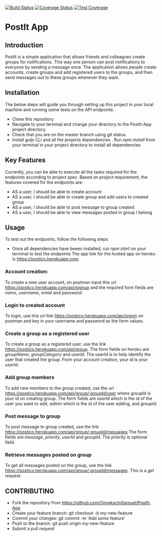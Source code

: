 [![Build Status](https://travis-ci.org/OnyekachiSamuel/PostIt-App.svg)](https://travis-ci.org/OnyekachiSamuel/PostIt-App)
[![Coverage Status](https://coveralls.io/repos/github/OnyekachiSamuel/PostIt-App/badge.svg?branch=tests)](https://coveralls.io/github/OnyekachiSamuel/PostIt-App?branch=tests)
[![Test Coverage](https://codeclimate.com/github/OnyekachiSamuel/PostIt-App/badges/coverage.svg)](https://codeclimate.com/github/OnyekachiSamuel/PostIt-App/coverage)


# PostIt App

## Introduction 
PostIt is a simple application that allows friends and colleagues create groups for notifications. This way one person can post notifications to everyone by sending a message once. The application allows people create accounts, create groups and add registered users to the groups, and then send messages out to these groups whenever they want.

## Installation

The below steps will guide you through setting up this project in your local machine and running some tests on the API
endpoints:

- Clone this repository
- Navigate to your terminal and change your directory to the PostIt-App project directory.
- Check that you are on the master branch using git status.
- Install *gulp CLI* and all the projects dependencies . Run *npm install* from your terminal in your project directory to install all dependencies

## Key Features
Currently, you can be able to execute all the tasks required for the endpoints according to project spec.
Based on project requirement, the features covered for the endpoints are:

- AS a user, I should be able to create account
- AS a user, I should be able to create group and add users to created group
- AS a user, I should be able to post message to group created.
- AS a user, I should be able to view messages posted in group I belong


## Usage
To test out the endpoints, follow the following steps
- Once all dependencies have beeen installed, run *npm start* on your terminal to test the endpoints
The app link for the hosted app on heroku is https://postico.herokuapp.com.
### Account creation:
To create a new user account, on postman input this url https://postico.herokuapp.com/api/signup and the required form fields are *name*, *username*, *email* and *password*. 
### Login to created account
To login, use this url link https://postico.herokuapp.com/api/signin on postman and key in your username and password as the form values.

### Create a group as a registered user
To create a group as a registered user, use the link https://postico.herokuapp.com/api/group. The form fields on heroku are *groupName*, *groupCategory* and *userId*. The userId is to help identify the user that created the group. From your account creation, your *id* is your *userId*.

### Add group members 
To add new members to the group created, use the url https://postico.herokuapp.com/api/group/:groupId/user
where groupId is your id on creating group. The form fields are *userId* which is the id of the user you want to add, *admin* which is the id of the user adding, and *groupId*.

### Post message to group
To post message to group created, use the link https://postico.herokuapp.com/api/group/:groupId/messages
The form fields are *message*, *priority*, *userId* and *groupId*. The *priority* is optional field.

### Retrieve messages posted on group
To get all messages posted on the group, use the link https://postico.herokuapp.com/api/group/:groupId/messages. This is a *get* request.

## CONTRIBUTING

- Fork the repository from https://github.com/OnyekachiSamuel/PostIt-App
- Create your feature branch: git checkout -b my-new-feature
- Commit your changes: git commit -m 'Add some feature'
- Push to the branch: git push origin my-new-feature
- Submit a pull request 

